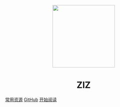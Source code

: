 <p align="center">
    <img src="https://ss0.bdstatic.com/70cFvHSh_Q1YnxGkpoWK1HF6hhy/it/u=2481424715,2807309609&fm=26&gp=0.jpg" width="200" height="200"/>
</p>
<h1 align="center" style="font-weight: bold">ZlZ</h1>

[常用资源]()
[GitHub](https://github.com/AnOldFather)
[开始阅读](#ZlZ)
